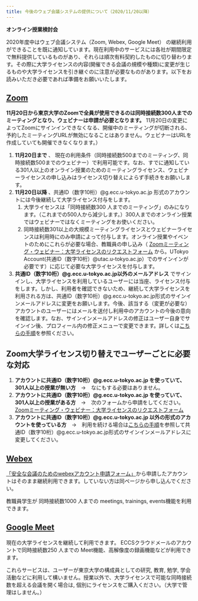 ```yaml
---
title: 今後のウェブ会議システムの提供について（2020/11/20以降）
---
```

**オンライン授業検討会**

2020年度中はウェブ会議システム（Zoom, Webex, Google Meet） の継続利用ができることを既に通知しています。現在利用中のサービスには各社が期間限定で無料提供しているものがあり、それらは順次有料契約したものに切り替わります。その際に大学ライセンスの内容(開催できる会議の規模や種類)に変更が生じるものや大学ライセンスを引き継ぐのに注意が必要なものがあります。以下をお読みいただき必要であれば準備をお願いいたします。

## [Zoom](https://utelecon.github.io/zoom/)

**11月20日から東京大学のZoomで全員が使用できるのは同時接続数300人までのミーティングとなり、ウェビナーは申請が必要となります。**
11月20日の変更によってZoomにサインインできなくなる、開催中のミーティングが切断される、予約したミーティングURLが無効になることはありません。ウェビナーはURLを作成していても開催できなくなります。）

1. **11月20日まで** 、 現在の利用条件（同時接続数500までのミーティング、同時接続数500までのウェビナー）で利用可能です。なお、すでに通知している301人以上のオンライン授業のためのミーティングライセンス、ウェビナーライセンスの申し込みはライセンス切り替えによらず手続きをお願いします。
1. **11月20日以降** 、共通ID（数字10桁）@g.ecc.u-tokyo.ac.jp 形式のアカウントには今後継続して大学ライセンス付与をします。
	1. 大学ライセンスは「同時接続数300 人までのミーティング」のみになります。（これまでの500人から減少します。）300人までのオンライン授業ではウェビナーではなくミーティングをお使いください。
	1. 同時接続数301以上の大規模ミーティングライセンスとウェビナーライセンスは利用時にのみ申請によって付与します。オンライン授業やイベントのためにこれらが必要な場合、教職員の申し込み（ <a href="https://forms.office.com/Pages/ResponsePage.aspx?id=T6978HAr10eaAgh1yvlMhI_ifmf7qdFDpTYBBcm0ltJUOUtWOE9PNkVXN1QzOVcxSFlJMFozTzRZQy4u" target="_blank" rel="noopener">Zoomミーティング・ウェビナー：大学ライセンスのリクエストフォーム</a> から。UTokyo Account(共通ID（数字10桁）@utac.u-tokyo.ac.jp）でのサインインが必要です）に応じて必要な大学ライセンスを付与します。
1. **共通ID（数字10桁）@g.ecc.u-tokyo.ac.jp以外のメールアドレス** でサインインし、大学ライセンスを利用しているユーザーには当座、ライセンス付与をします。しかし、利用者を確認できないため、継続して大学ライセンスを利用される方は、共通ID（数字10桁）@g.ecc.u-tokyo.ac.jp形式のサインインメールアドレスに変更をお願いします。今後、該当する（変更が必要な）アカウントのユーザーにはメールを送付し利用中のアカウントの今後の意向を確認します。なお、サインインメールアドレスの修正はユーザー自身でサインイン後、プロフィール内の修正メニューで変更できます。詳しくは[こちらの手順](zoom-address)を参照ください。

## Zoom大学ライセンス切り替えでユーザーごとに必要な対応

1. **アカウントに共通ID（数字10桁）@g.ecc.u-tokyo.ac.jp を使っていて、301人以上の授業が無い方**　→　なにもする必要はありません。
1. **アカウントに共通ID（数字10桁）@g.ecc.u-tokyo.ac.jp を使っていて、301人以上の授業がある方**　→　次のフォームから申請をしてください。<a href="https://forms.office.com/Pages/ResponsePage.aspx?id=T6978HAr10eaAgh1yvlMhI_ifmf7qdFDpTYBBcm0ltJUOUtWOE9PNkVXN1QzOVcxSFlJMFozTzRZQy4u" target="_blank" rel="noopener">Zoomミーティング・ウェビナー：大学ライセンスのリクエストフォーム</a> 
1. **アカウントに共通ID（数字10桁）@g.ecc.u-tokyo.ac.jp 以外の形式のアカウントを使っている方**　→　利用を続ける場合は[こちらの手順](zoom-address)を参照して共通ID（数字10桁）@g.ecc.u-tokyo.ac.jp形式のサインインメールアドレスに変更してください。

## [Webex](https://utelecon.github.io/webex/)

<a href="https://forms.office.com/Pages/ResponsePage.aspx?id=T6978HAr10eaAgh1yvlMhHUY5ws7h1xGr9koV-KGC8RUMUhVRzlRODBIRkczUUpYVlZTM1lRU1kzNy4u" target="_blank" rel="noopener">「安全な会議のためのwebexアカウント申請フォーム」</a>から申請したアカウントはそのまま継続利用できます。していない方は同ページから申し込んでください。

教職員学生が 同時接続数1000 人までの meetings, trainings, events機能を利用できます。

## [Google Meet](https://utelecon.github.io/google_hangouts_meet/)

現在の大学ライセンスを継続して利用できます。 ECCSクラウドメールのアカウントで同時接続数250 人までの Meet機能、高解像度の録画機能などが利用できます。

これらサービスは、ユーザーが東京大学の構成員としての研究, 教育, 勉学, 学会活動などに利用して構いません。授業以外で、大学ライセンスで可能な同時接続数を超える会議を開く場合は, 個別にライセンスをご購入ください。（大学で管理はしません。）
